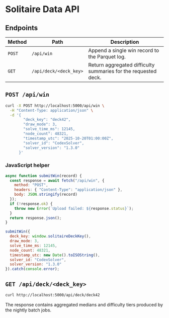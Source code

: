 # Solitaire Data API

## Endpoints

| Method | Path | Description |
| --- | --- | --- |
| `POST` | `/api/win` | Append a single win record to the Parquet log. |
| `GET` | `/api/deck/<deck_key>` | Return aggregated difficulty summaries for the requested deck. |

## `POST /api/win`

```bash
curl -X POST http://localhost:5000/api/win \
  -H "Content-Type: application/json" \
  -d '{
        "deck_key": "deck42",
        "draw_mode": 3,
        "solve_time_ms": 12145,
        "node_count": 48321,
        "timestamp_utc": "2025-10-20T01:00:00Z",
        "solver_id": "CodexSolver",
        "solver_version": "1.3.0"
      }'
```

### JavaScript helper

```javascript
async function submitWin(record) {
  const response = await fetch("/api/win", {
    method: "POST",
    headers: { "Content-Type": "application/json" },
    body: JSON.stringify(record)
  });
  if (!response.ok) {
    throw new Error(`Upload failed: ${response.status}`);
  }
  return response.json();
}

submitWin({
  deck_key: window.solitaireDeckKey(),
  draw_mode: 3,
  solve_time_ms: 12145,
  node_count: 48321,
  timestamp_utc: new Date().toISOString(),
  solver_id: "CodexSolver",
  solver_version: "1.3.0"
}).catch(console.error);
```

## `GET /api/deck/<deck_key>`

```bash
curl http://localhost:5000/api/deck/deck42
```

The response contains aggregated medians and difficulty tiers produced by the nightly batch jobs.
